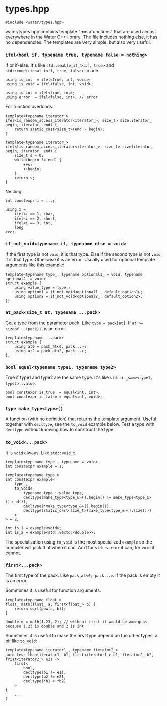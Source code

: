 # types.hpp

`#include <water/types.hpp>`

water/types.hpp contains template "metafunctions" that are used almost everywhere in the Water C++ library. The file includes nothing else, it has no dependencies. The templates are very simple, but also very useful.



### `ifel<bool if, typename true, typename false = nothing>`

If or if-else. It's like `std::enable_if_t<if, true>` and `std::conditional_t<if, true, false>` in one.

    using is_int  = ifel<true, int, void>;
    using is_void = ifel<false, int, void>;
    
    using is_int = ifel<true, int>;
    using error  = ifel<false, int>; // error


For function overloads:
    
    template<typename iterator_>
    ifel<is_random_access_iterator<iterator_>, size_t> size(iterator_ begin, iterator_ end) {
        return static_cast<size_t>(end - begin);
    }
    
    template<typename iterator_>
    ifel<!is_random_access_iterator<iterator_>, size_t> size(iterator_ begin, iterator_ end) {
        size_t s = 0;
        while(begin != end) {
            ++s;
            ++begin;
        }
        return s;
    }


Nesting:

    int constexpr i = ...;
    
    using x = 
        ifel<i == 1, char,
        ifel<i == 2, short,
        ifel<i == 3, int,
        long
    >>>;



### `if_not_void<typename if, typename else = void>`

If the first type is not `void`, it is that type. Else if the second type is not `void`, it is that type. Otherwise it is an error. Usually used for optional template arguments like this example:

    template<typename type_, typename optional1_ = void, typename optional2_ = void>
    struct example {
        using value_type = type_;
        using option1 = if_not_void<optional1_, default_option1>;
        using option2 = if_not_void<optional2_, default_option2>;
    };



### `at_pack<size_t at, typename ...pack>`

Get a type from the parameter pack. Like `type = pack[at]`. If `at >= sizeof...(pack)` it is an error. 

    template<typename ...pack>
    struct example {
        using at0 = pack_at<0, pack...>;
        using at2 = pack_at<2, pack...>;
    };



### `bool equal<typename type1, typename type2>`

True if type1 and type2 are the same type. It's like `std::is_same<type1, type2>::value`.

    bool constexpr is_true  = equal<int, int>;
    bool constexpr is_false = equal<int, void>;



### `type make_type<type>()`

A function (with no definition) that returns the template argument. Useful together with `decltype`, see the `to_void` example below. Test a type with `decltype` without knowing how to construct the type.



### `to_void<...pack>`

It is `void` always. Like `std::void_t`.

    template<typename type_, typename = void>
    int constexpr example = 1;
    
    template<typename type_>
    int constexpr example<
        type_,
        to_void<
            typename type_::value_type,
            decltype(make_type<type_&>().begin() != make_type<type_&>().end()),
            decltype(*make_type<type_&>().begin()),
            decltype(static_cast<size_t>(make_type<type_&>().size()))
        >
    > = 2;
    
    int is_1 = example<void>;
    int is_2 = example<std::vector<double>>;

The specialization using `to_void` is the most specialized `example` so the compiler will pick that when it can. And for `std::vector` it can, for `void` it cannot.



### `first<...pack>`

The first type of the pack. Like `pack_at<0, pack...>`. If the pack is empty it is an error.

Sometimes it is useful for function arguments: 

    template<typename float_>
    float_ math(float_ a, first<float_> b) {
        return sqrt(pow(a, b));
    }
    
    double d = math(1.23, 2); // without first it would be ambiguos because 1.23 is double and 2 is int
    
Sometimes it is useful to make the first type depend on the other types, a bit like `to_void`:

    template<typename iterator1_, typename iterator2_>
    auto less_than(iterator1_ b1, first<iterator1_> e1, iterator2_ b2, frist<iterator2_> e2) ->
        first<
            bool,
            decltype(b1 != e1),
            decltype(b2 != e2),
            decltype(*b1 < *b2)
        >
    {
        ...
    }

